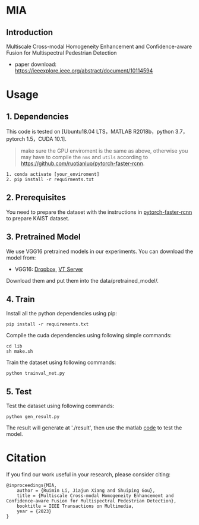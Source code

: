 # MIA

## Introduction

Multiscale Cross-modal Homogeneity Enhancement and Confidence-aware Fusion for Multispectral Pedestrian Detection
- paper download: https://ieeexplore.ieee.org/abstract/document/10114594


# Usage
## 1. Dependencies
This code is tested on [Ubuntu18.04 LTS，MATLAB R2018b，python 3.7，pytorch 1.5，CUDA 10.1]. 
 
 
 >make sure the GPU enviroment is the same as above, otherwise you may have to compile the `nms` and `utils` according to https://github.com/ruotianluo/pytorch-faster-rcnn. 
 ```
1. conda activate [your_enviroment]
2. pip install -r requirments.txt
```

## 2. Prerequisites
You need to prepare the dataset with the instructions in [pytorch-faster-rcnn](https://github.com/ruotianluo/pytorch-faster-rcnn) to prepare KAIST dataset. 

## 3. Pretrained Model
We use VGG16 pretrained models in our experiments. You can download the model from:

* VGG16: [Dropbox](https://www.dropbox.com/s/s3brpk0bdq60nyb/vgg16_caffe.pth?dl=0), [VT Server](https://filebox.ece.vt.edu/~jw2yang/faster-rcnn/pretrained-base-models/vgg16_caffe.pth)

Download them and put them into the data/pretrained_model/.

## 4. Train
Install all the python dependencies using pip:
```
pip install -r requirements.txt
```

Compile the cuda dependencies using following simple commands:

```
cd lib
sh make.sh
```
Train the dataset using following commands:
```
python trainval_net.py
```

## 5. Test
Test the dataset using following commands:
```
python gen_result.py
```
The result will generate at './result', then use the matlab [code](https://github.com/CalayZhou/MBNet/tree/master/KAISTdevkit-matlab-wrapper) to test the model.


# Citation

If you find our work useful in your research, please consider citing:

```
@inproceedings{MIA,
    author = {Ruimin Li, Jiajun Xiang and Shuiping Gou},
    title = {Multiscale Cross-modal Homogeneity Enhancement and Confidence-aware Fusion for Multispectral Pedestrian Detection},
    booktitle = IEEE Transactions on Multimedia,
    year = {2023}
}
```

